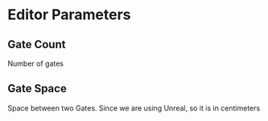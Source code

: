 # Editor Parameters

## Gate Count

Number of gates

<ZoomImg src="./images/para_gate.png" />

## Gate Space

Space between two Gates. Since we are using Unreal, so it is in centimeters

<ZoomImg src="./images/para_space.png" />